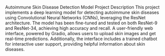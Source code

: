 Autoimmune Skin Disease Detection Model
Project Description
This project implements a deep learning model for detecting autoimmune skin diseases using Convolutional Neural Networks (CNNs), leveraging the ResNet architecture. The model has been fine-tuned and tested on both ResNet-9 and ResNet-34, achieving high accuracy and recall. A user-friendly web interface, powered by Gradio, allows users to upload skin images and get real-time predictions. Additionally, the interface includes a trained chatbot for interactive user support, providing helpful information about skin diseases.

